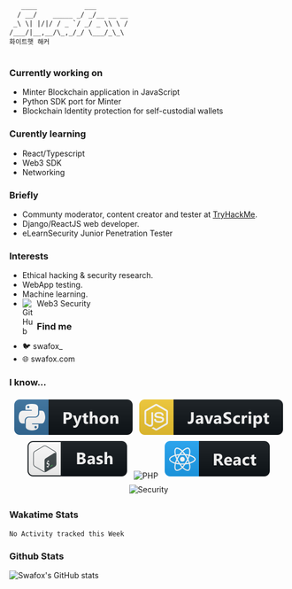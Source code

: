 ```
   ____            ___        
  / __/    _____ _/ _/__ __ __
 _\ \| |/|/ / _ `/ _/ _ \\ \ /
/___/|__,__/\_,_/_/ \___/_\_\ 
화이트햇 해커 
                              
```
### Currently working on
- Minter Blockchain application in JavaScript
- Python SDK port for Minter
- Blockchain Identity protection for self-custodial wallets

### Curently learning
- React/Typescript
- Web3 SDK
- Networking

### Briefly
- Communty moderator, content creator and tester at [TryHackMe](https://tryhackme.com/).
- Django/ReactJS web developer.
- eLearnSecurity Junior Penetration Tester

### Interests
- Ethical hacking & security research.
- WebApp testing.
- Machine learning. 
- <img align="left" alt="GitHub" width="26px" src="https://upload.wikimedia.org/wikipedia/commons/thumb/b/b7/ETHEREUM-YOUTUBE-PROFILE-PIC.png/600px-ETHEREUM-YOUTUBE-PROFILE-PIC.png" /> Web3 Security

### Find me
- 🐦 swafox_
- 🌐 swafox.com

### I know...

<p align="center">

  <!-- For more icons please follow  https://github.com/MikeCodesDotNET/ColoredBadges -->

  <img src="https://raw.githubusercontent.com/MikeCodesDotNET/ColoredBadges/master/svg/dev/languages/python.svg" alt="Python" style="margin:4px">
  <img src="https://raw.githubusercontent.com/MikeCodesDotNET/ColoredBadges/master/svg/dev/languages/js.svg" alt="JS" style="margin:4px">
  <img src="https://raw.githubusercontent.com/MikeCodesDotNET/ColoredBadges/master/svg/dev/tools/bash.svg" alt="Bash" style="margin:4px">
  <img src="https://raw.githubusercontent.com/MikeCodesDotNET/ColoredBadges/master/png/dev/languages/php.png" alt="PHP" style="margin:4px">
  <img src="https://raw.githubusercontent.com/MikeCodesDotNET/ColoredBadges/master/svg/dev/frameworks/react.svg" alt="React" style="margin:4px">
  <img src="https://raw.githubusercontent.com/Quadrified/Quadrified/master/assets/svg/dev/misc/security.svg" alt="Security" style="margin:4px">
  
### Wakatime Stats
<!--START_SECTION:waka-->
```text
No Activity tracked this Week
```
<!--END_SECTION:waka-->

### Github Stats
![Swafox's GitHub stats](https://github-readme-stats.vercel.app/api?username=Swafox&show_icons=true&theme=dracula)
